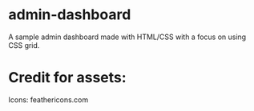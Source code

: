 # admin-dashboard
A sample admin dashboard made with HTML/CSS with a focus on using CSS grid.

# Credit for assets:

Icons: feathericons.com
